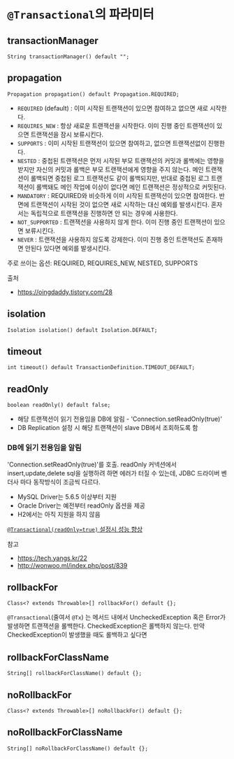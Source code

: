 # `@Transactional`의 파라미터

## transactionManager
`String transactionManager() default "";`

## propagation
`Propagation propagation() default Propagation.REQUIRED;`

- `REQUIRED` (default) : 이미 시작된 트랜잭션이 있으면 참여하고 없으면 새로 시작한다. 
- `REQUIRES_NEW` : 항상 새로운 트랜잭션을 시작한다. 이미 진행 중인 트랜잭션이 있으면 트랜잭션을 잠시 보류시킨다.
- `SUPPORTS` : 이미 시작된 트랜잭션이 있으면 참여하고, 없으면 트랜잭션없이 진행한다.
- `NESTED` : 중첩된 트랜잭션은 먼저 시작된 부모 트랜잭션의 커밋과 롤백에는 영향을 받지만 자신의 커밋과 롤백은 부모 트랜잭션에게 영향을 주지 않는다. 메인 트랜잭션이 롤백되면 중첩된 로그 트랜잭션도 같이 롤백되지만, 반대로 중첩된 로그 트랜잭션이 롤백돼도 메인 작업에 이상이 없다면 메인 트랜잭션은 정상적으로 커밋된다.
- `MANDATORY` : REQUIRED와 비슷하게 이미 시작된 트랜잭션이 있으면 참여한다. 반면에 트랜잭션이 시작된 것이 없으면 새로 시작하는 대신 예외를 발생시킨다. 혼자서는 독립적으로 트랜잭션을 진행하면 안 되는 경우에 사용한다.
- `NOT_SUPPORTED` : 트랜잭션을 사용하지 않게 한다. 이미 진행 중인 트랜잭션이 있으면 보류시킨다.
- `NEVER` : 트랜잭션을 사용하지 않도록 강제한다. 이미 진행 중인 트랜잭션도 존재하면 안된다 있다면 예외를 발생시킨다.

주로 쓰이는 옵션: REQUIRED, REQUIRES_NEW, NESTED, SUPPORTS

출처
- https://oingdaddy.tistory.com/28

## isolation
`Isolation isolation() default Isolation.DEFAULT;`

## timeout
`int timeout() default TransactionDefinition.TIMEOUT_DEFAULT;`

## readOnly
`boolean readOnly() default false;`

- 해당 트랜잭션이 읽기 전용임을 DB에 알림 - 'Connection.setReadOnly(true)'
- DB Replication 설정 시 해당 트랜잭션이 slave DB에서 조회하도록 함

### DB에 읽기 전용임을 알림
'Connection.setReadOnly(true)'를 호출.
readOnly 커넥션에서 insert,update,delete sql을 실행하려 하면 에러가 터질 수 있는데, JDBC 드라이버 벤더사 마다 동작방식이 조금씩 다르다.

- MySQL Driver는 5.6.5 이상부터 지원
- Oracle Driver는 예전부터 readOnly 옵션을 제공
- H2에서는 아직 지원을 하지 않음

[`@Transactional(readOnly=true)` 설정시 성능 향상](https://github.com/Joyykim/TIL/blob/master/Spring/@Transactional(readOnly=true)%EC%9D%98%20%EC%84%B1%EB%8A%A5%20%ED%96%A5%EC%83%81.md)

참고
- https://tech.yangs.kr/22
- http://wonwoo.ml/index.php/post/839

## rollbackFor
`Class<? extends Throwable>[] rollbackFor() default {};`

`@Transactional`(줄여서 `@Tx`) 는 메서드 내에서 UncheckedException 혹은 Error가 발생하면 트랜잭션을 롤백한다. CheckedException은 롤백하지 않는다.
만약 CheckedException이 발생했을 때도 롤백하고 싶다면 

## rollbackForClassName
`String[] rollbackForClassName() default {};`



## noRollbackFor
`Class<? extends Throwable>[] noRollbackFor() default {};`


## noRollbackForClassName
`String[] noRollbackForClassName() default {};`

